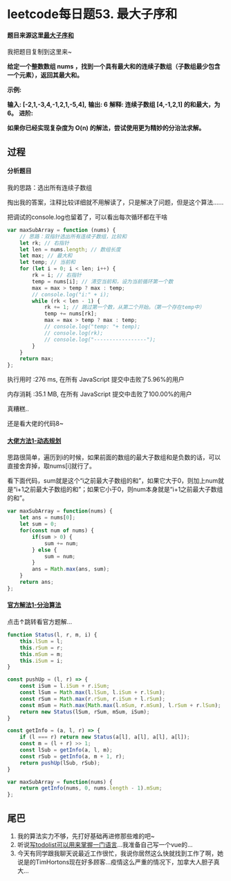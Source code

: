 # leetcode每日题53. 最大子序和

#### 题目来源这里[最大子序和](https://leetcode-cn.com/problems/maximum-subarray/)

我把题目复制到这里来~

**给定一个整数数组 nums ，找到一个具有最大和的连续子数组（子数组最少包含一个元素），返回其最大和。**

**示例:**

**输入: [-2,1,-3,4,-1,2,1,-5,4],**
**输出: 6**
**解释: 连续子数组 [4,-1,2,1] 的和最大，为 6。**
**进阶:**

**如果你已经实现复杂度为 O(n) 的解法，尝试使用更为精妙的分治法求解。**

## 过程

#### 分析题目

我的思路：选出所有连续子数组

掏出我的答案，注释比较详细就不用解读了，只是解决了问题，但是这个算法......

把调试的console.log也留着了，可以看出每次循环都在干啥

```javascript
var maxSubArray = function (nums) {
    // 思路：双指针选出所有连续子数组，比较和
    let rk; // 右指针
    let len = nums.length; // 数组长度
    let max; // 最大和
    let temp; // 当前和
    for (let i = 0; i < len; i++) {
        rk = i; // 右指针
        temp = nums[i]; // 清空当前和，设为当前循环第一个数
        max = max > temp ? max : temp;
        // console.log("i:" + i);
        while (rk < len - 1) {
            rk += 1; // 跳过第一个数，从第二个开始。（第一个存在temp中）
            temp += nums[rk];
            max = max > temp ? max : temp;
            // console.log("temp: "+ temp);
            // console.log(rk);
            // console.log("-----------------");
        }
    }
    return max;
};
```

执行用时 :276 ms, 在所有 JavaScript 提交中击败了5.96%的用户

内存消耗 :35.1 MB, 在所有 JavaScript 提交中击败了100.00%的用户

真糟糕..



还是看大佬的代码8~

#### [大佬方法1-动态规划](https://leetcode-cn.com/problems/maximum-subarray/solution/hua-jie-suan-fa-53-zui-da-zi-xu-he-by-guanpengchn/)

思路很简单，遍历到i的时候，如果前面的数组的最大子数组和是负数的话，可以直接舍弃掉，取nums[i]就行了。

看下面代码，sum就是这个“i之前最大子数组的和”，如果它大于0，则加上num就是“i+1之前最大子数组的和”；如果它小于0，则num本身就是“i+1之前最大子数组的和”。

```javascript
var maxSubArray = function(nums) {
    let ans = nums[0];
    let sum = 0;
    for(const num of nums) {
        if(sum > 0) {
            sum += num;
        } else {
            sum = num;
        }
        ans = Math.max(ans, sum);
    }
    return ans;
};
```

#### [官方解法1-分治算法](https://leetcode-cn.com/problems/maximum-subarray/solution/zui-da-zi-xu-he-by-leetcode-solution/)

点击↑跳转看官方题解...

```javascript
function Status(l, r, m, i) {
    this.lSum = l;
    this.rSum = r;
    this.mSum = m;
    this.iSum = i;
}

const pushUp = (l, r) => {
    const iSum = l.iSum + r.iSum;
    const lSum = Math.max(l.lSum, l.iSum + r.lSum);
    const rSum = Math.max(r.rSum, r.iSum + l.rSum);
    const mSum = Math.max(Math.max(l.mSum, r.mSum), l.rSum + r.lSum);
    return new Status(lSum, rSum, mSum, iSum);
}

const getInfo = (a, l, r) => {
    if (l === r) return new Status(a[l], a[l], a[l], a[l]);
    const m = (l + r) >> 1;
    const lSub = getInfo(a, l, m);
    const rSub = getInfo(a, m + 1, r);
    return pushUp(lSub, rSub);
}

var maxSubArray = function(nums) {
    return getInfo(nums, 0, nums.length - 1).mSum;
};
```



## 尾巴

1. 我的算法实力不够，先打好基础再进修那些难的吧~
2. 听说[写todolist可以用来掌握一门语言](http://todomvc.com/)...我准备自己写一个vue的...
3. 今天有同学跟我聊天说最近工作很忙，我说你居然这么快就找到工作了啊，她说是的TimHortons现在好多顾客...疫情这么严重的情况下，加拿大人胆子真大...